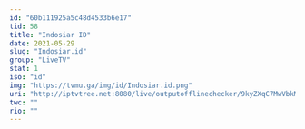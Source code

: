 ```yaml
---
id: "60b111925a5c48d4533b6e17"
tid: 58
title: "Indosiar ID"
date: 2021-05-29
slug: "Indosiar.id"
group: "LiveTV"
stat: 1
iso: "id"
img: "https://tvmu.ga/img/id/Indosiar.id.png"
uri: "http://iptvtree.net:8080/live/outputofflinechecker/9kyZXqC7MwVbkMnJmf/162138.m3u8"
twc: ""
rio: ""
---
```


